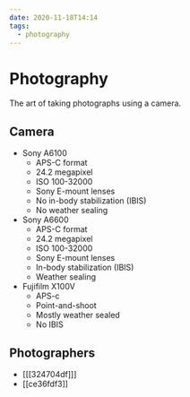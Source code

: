 ```yaml
---
date: 2020-11-18T14:14
tags:
  - photography
---
```


# Photography

The art of taking photographs using a camera.

## Camera

* Sony A6100
  * APS-C format
  * 24.2 megapixel
  * ISO 100-32000
  * Sony E-mount lenses
  * No in-body stabilization (IBIS)
  * No weather sealing
* Sony A6600
  * APS-C format
  * 24.2 megapixel
  * ISO 100-32000
  * Sony E-mount lenses
  * In-body stabilization (IBIS)
  * Weather sealing
* Fujifilm X100V
  * APS-c
  * Point-and-shoot
  * Mostly weather sealed
  * No IBIS
## Photographers

* [[[324704df]]]
* [[ce36fdf3]]
